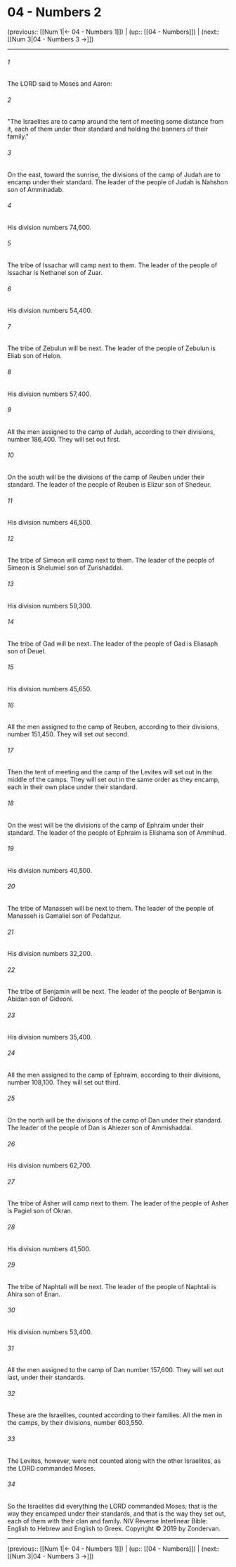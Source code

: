 # 04 - Numbers 2

(previous:: [[Num 1|← 04 - Numbers 1]]) | (up:: [[04 - Numbers]]) | (next:: [[Num 3|04 - Numbers 3 →]])

***


###### 1 
The LORD said to Moses and Aaron: 

###### 2 
"The Israelites are to camp around the tent of meeting some distance from it, each of them under their standard and holding the banners of their family." 

###### 3 
On the east, toward the sunrise, the divisions of the camp of Judah are to encamp under their standard. The leader of the people of Judah is Nahshon son of Amminadab. 

###### 4 
His division numbers 74,600. 

###### 5 
The tribe of Issachar will camp next to them. The leader of the people of Issachar is Nethanel son of Zuar. 

###### 6 
His division numbers 54,400. 

###### 7 
The tribe of Zebulun will be next. The leader of the people of Zebulun is Eliab son of Helon. 

###### 8 
His division numbers 57,400. 

###### 9 
All the men assigned to the camp of Judah, according to their divisions, number 186,400. They will set out first. 

###### 10 
On the south will be the divisions of the camp of Reuben under their standard. The leader of the people of Reuben is Elizur son of Shedeur. 

###### 11 
His division numbers 46,500. 

###### 12 
The tribe of Simeon will camp next to them. The leader of the people of Simeon is Shelumiel son of Zurishaddai. 

###### 13 
His division numbers 59,300. 

###### 14 
The tribe of Gad will be next. The leader of the people of Gad is Eliasaph son of Deuel. 

###### 15 
His division numbers 45,650. 

###### 16 
All the men assigned to the camp of Reuben, according to their divisions, number 151,450. They will set out second. 

###### 17 
Then the tent of meeting and the camp of the Levites will set out in the middle of the camps. They will set out in the same order as they encamp, each in their own place under their standard. 

###### 18 
On the west will be the divisions of the camp of Ephraim under their standard. The leader of the people of Ephraim is Elishama son of Ammihud. 

###### 19 
His division numbers 40,500. 

###### 20 
The tribe of Manasseh will be next to them. The leader of the people of Manasseh is Gamaliel son of Pedahzur. 

###### 21 
His division numbers 32,200. 

###### 22 
The tribe of Benjamin will be next. The leader of the people of Benjamin is Abidan son of Gideoni. 

###### 23 
His division numbers 35,400. 

###### 24 
All the men assigned to the camp of Ephraim, according to their divisions, number 108,100. They will set out third. 

###### 25 
On the north will be the divisions of the camp of Dan under their standard. The leader of the people of Dan is Ahiezer son of Ammishaddai. 

###### 26 
His division numbers 62,700. 

###### 27 
The tribe of Asher will camp next to them. The leader of the people of Asher is Pagiel son of Okran. 

###### 28 
His division numbers 41,500. 

###### 29 
The tribe of Naphtali will be next. The leader of the people of Naphtali is Ahira son of Enan. 

###### 30 
His division numbers 53,400. 

###### 31 
All the men assigned to the camp of Dan number 157,600. They will set out last, under their standards. 

###### 32 
These are the Israelites, counted according to their families. All the men in the camps, by their divisions, number 603,550. 

###### 33 
The Levites, however, were not counted along with the other Israelites, as the LORD commanded Moses. 

###### 34 
So the Israelites did everything the LORD commanded Moses; that is the way they encamped under their standards, and that is the way they set out, each of them with their clan and family. NIV Reverse Interlinear Bible: English to Hebrew and English to Greek. Copyright © 2019 by Zondervan.

***

(previous:: [[Num 1|← 04 - Numbers 1]]) | (up:: [[04 - Numbers]]) | (next:: [[Num 3|04 - Numbers 3 →]])
